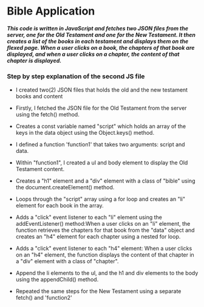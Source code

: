# Bible Application

##### This code is written in JavaScript and fetches two JSON files from the server, one for the Old Testament and one for the New Testament. It then creates a list of the books in each testament and displays them on the flexed page. When a user clicks on a book, the chapters of that book are displayed, and when a user clicks on a chapter, the content of that chapter is displayed.

### Step by step explanation of the second JS file 

* I created two(2) JSON files that holds the old and the new testament books and content 
*  Firstly, I fetched the JSON file for the Old Testament from the server  using the fetch() method.
*  Creates a const variable named "script" which holds an array of the keys in the data object using the Object.keys() method.
*  I defined a function 'function1' that takes two arguments: script and data.
*  Within "function1", I created a ul and body element to display the Old Testament content.
*  Creates a "h1" element and a "div" element with a class of "bible" using the document.createElement() method.
*  Loops through the "script" array using a for loop and creates an "li" element for each book in the array.
*  Adds a "click" event listener to each "li" element using the addEventListener() method:When a user clicks on an "li" element, the function retrieves the chapters for that book from the "data" object and creates an "h4" element for each chapter using a nested for loop.
*  Adds a "click" event listener to each "h4" element: When a user clicks on an "h4" element, the function displays the content of that chapter in a "div" element with a class of "chapter".

*  Append the li elements to the ul, and the h1 and div elements to the body using the appendChild() method.
*  Repeated the same steps for the New Testament using a separate fetch() and 'function2'












